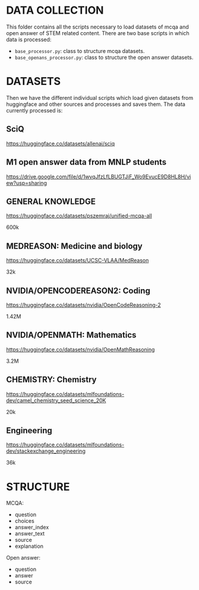 # DATA COLLECTION

This folder contains all the scripts necessary to load datasets of mcqa and open answer of STEM related content. There are two base scripts in which data is processed:


- `base_processor.py`: class to structure mcqa datasets.
- `base_openans_processor.py`: class to structure the open answer datasets.

# DATASETS

Then we have the different individual scripts which load given datasets from huggingface and other sources and processes and saves them. The data currently processed is:

## SciQ

https://huggingface.co/datasets/allenai/sciq

## M1 open answer data from MNLP students

https://drive.google.com/file/d/1wvqJfzLfLBUGTJiF_Wo9EvucE9D8HL8H/view?usp=sharing


## GENERAL KNOWLEDGE

https://huggingface.co/datasets/pszemraj/unified-mcqa-all

600k

## MEDREASON: Medicine and biology

https://huggingface.co/datasets/UCSC-VLAA/MedReason

32k

## NVIDIA/OPENCODEREASON2: Coding

https://huggingface.co/datasets/nvidia/OpenCodeReasoning-2

1.42M

## NVIDIA/OPENMATH: Mathematics

https://huggingface.co/datasets/nvidia/OpenMathReasoning

3.2M

## CHEMISTRY: Chemistry

https://huggingface.co/datasets/mlfoundations-dev/camel_chemistry_seed_science_20K

20k

## Engineering

https://huggingface.co/datasets/mlfoundations-dev/stackexchange_engineering

36k


# STRUCTURE

MCQA:

- question
- choices
- answer_index
- answer_text
- source
- explanation

Open answer:

- question
- answer
- source



